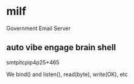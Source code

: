 # milf
Government Email Server

## auto vibe engage brain shell

smtpitcpip4p25+465

We bind() and listen(), read(byte), write(OK), etc
